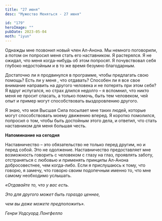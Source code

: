 ```yaml
---
title: "27 июня"
desc: "Мужество Меняться - 27 июня"

id: "179"
heroImage: ""
pubDate: 2023-05-04
moth: "iyun"
---
```


Однажды мне позвонил новый член Ал-Анона. Мы немного поговорили, а потом он
попросил меня стать его наставником. Я растерялся. Я не ожидал, что меня
когда-нибудь об этом попросят. Я почувствовал себя глубоко недостойным и в то
же время безумно благодарным.

Достаточно ли я продвинулся в программе, чтобы предлагать свою помощь? Есть ли
у меня , что отдавать? Способен ли я все свое внимание направить на другого
человека и не потерять при этом себя? Я вдруг испугался, но страх длился
недолго – я вспомнил, что никто меня не просит спасать, а только помочь, быть
тем человеком, чей опыт и пример могут способствовать выздоровлению другого.

Я знаю, что моя Высшая Сила посылает мне таких людей, которые могут
способствовать моему движению вперед. Я коротко помолился, попросил о том,
чтобы быть достойным этого дела, и ответил, что стать наставником для меня
большая честь.

**Напоминание на сегодня**

Наставничество – это обязательство не только перед другим, но и перед собой.
Это не одолжение. Наставничество предоставляет мне возможность говорить с
человеком с глазу на глаз, проявлять заботу, отстраняться с любовью и
применять принципы Ал-Анона добросовестнее, чем когда-либо. Если я прислушаюсь
к тому, что говорю, я замечу, что говорю своим подопечным именно то, что мне
самому необходимо услышать.

_«Отдавайте то, что у вас есть._

_Это для другого может быть гораздо ценнее,_

_чем вы даже можете предположить»._

_Генри Уодсуорд Лонгфелло_
